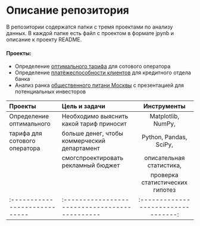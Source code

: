# Описание репозитория
В репозитории содержатся папки с тремя проектами по анализу данных. В каждой папке есть файл с проектом в формате jpynb и описание  к проекту README. 

#### Проекты:

- Определение [оптимального тарифа](https://github.com/nilnovikov/projects/tree/main/проект%20оптимальный%20тариф) для сотового оператора
- Определение [платёжеспособности клиентов](https://github.com/nilnovikov/projects/tree/main/проект%20платёжеспособность) для кредитного отдела банка
- Анализ ранка [общественного питани Москвы](https://github.com/nilnovikov/projects/tree/main/проект%20по%20общепиту%20Москвы) с презентацией для потенциальных инвесторов

Проекты                       | Цель и задачи                                  | Инструменты
:---------------------------- | :--------------------------------------------  | :---------------------------------:
Определение оптимального      | Необходимо выяснить какой тариф приносит       | Matplotlib, NumPy,     
тарифа для сотового оператора | больше денег, чтобы коммерческий департамент   | Python, Pandas, SciPy,
                              | смогспроектировать рекламный бюджет            | описательная статистика,
                              |                                                | проверка статистических гипотез
:---------------------------- |:---------------------------------------------  | :---------------------------------:
